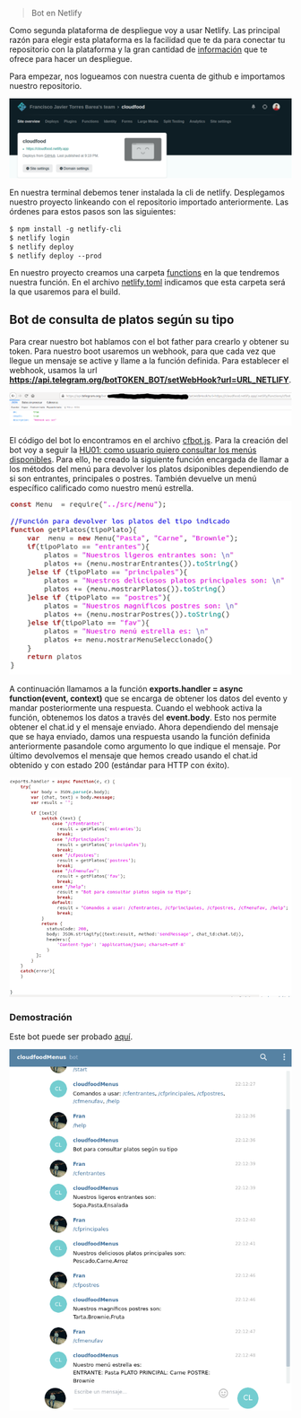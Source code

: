 > Bot en Netlify

Como segunda plataforma de despliegue voy a usar Netlify. Las principal razón para elegir esta plataforma es la facilidad que te da para conectar tu repositorio con la plataforma y la gran cantidad de [información](https://docs.netlify.com/) que te ofrece para hacer un despliegue.

Para empezar, nos logueamos con nuestra cuenta de github e importamos nuestro repositorio.


![](./imagenes/perfil-netlify.png)


En nuestra terminal debemos tener instalada la cli de netlify. Desplegamos nuestro proyecto linkeando con el repositorio importado anteriormente. Las órdenes para estos pasos son las siguientes:
~~~
$ npm install -g netlify-cli
$ netlify login
$ netlify deploy
$ netlify deploy --prod
~~~

En nuestro proyecto creamos una carpeta [functions](../functions) en la que tendremos nuestra función. En el archivo [netlify.toml](../netlify.toml) indicamos que esta carpeta será la que usaremos para el build.


## Bot de consulta de platos según su tipo

Para crear nuestro bot hablamos con el bot father para crearlo y obtener su token. Para nuestro boot usaremos un webhook, para que cada vez que llegue un mensaje se active y llame a la función definida. Para establecer el webhook, usamos la url **https://api.telegram.org/botTOKEN_BOT/setWebHook?url=URL_NETLIFY**.


![](./imagenes/webhook.png)



El código del bot lo encontramos en el archivo [cfbot.js](../functions/cfbot.js). 
Para la creación del bot voy a seguir la [HU01: como usuario quiero consultar los menús disponibles](https://github.com/FranToBa/CloudFood/issues/2). Para ello, he creado la siguiente función encargada de llamar a los métodos del menú para devolver los platos dsiponibles dependiendo de si son entrantes, principales o postres. También devuelve un menú específico calificado como nuestro menú estrella.


![](./imagenes/funcionbot.png)


A continuación llamamos a la función **exports.handler = async function(event, context)** que se encarga de obtener los datos del evento y mandar posteriormente una respuesta. Cuando el webhook activa la función, obtenemos los datos a través del **event.body**. Esto nos permite obtener el chat.id y el mensaje enviado. Ahora dependiendo del mensaje que se haya enviado, damos una respuesta usando la función definida anteriormente pasandole como argumento lo que indique el mensaje. Por último devolvemos el mensaje que hemos creado usando el chat.id obtenido y con estado 200 (estándar para HTTP con éxito).

![](./imagenes/codbot.png)


### Demostración

Este bot puede ser probado [aquí](https://t.me/cloudfoodMenus_bot).

![](./imagenes/conbot.png)





